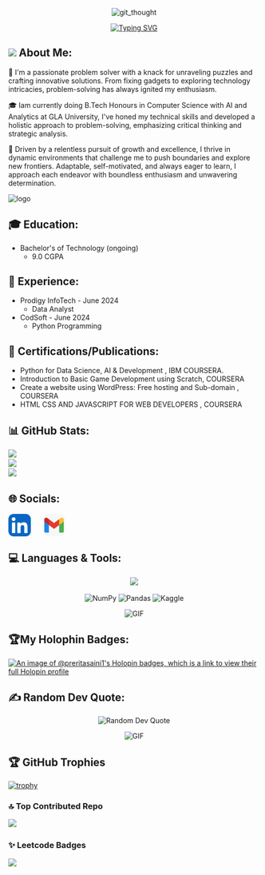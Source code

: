 <p align="center">
  <img src="https://github.com/preritasaini1/preritasaini1/assets/149650718/97729ab6-a158-4a21-83e0-0bdebee3319b" alt="git_thought">
</p>

<p align="center">
  <a href="https://git.io/typing-svg">
    <img src="https://readme-typing-svg.herokuapp.com?font=Special+Elite&size=35&duration=2000&pause=500&color=FFFFFF&background=000000&center=true&vCenter=true&multiline=true&random=false&width=1000&height=110&lines=Hey!+My+name+is+Prerita!;Welcome+to+my+GitHub+Profile!" alt="Typing SVG">
  </a>
</p>

## <img src="https://emojis.slackmojis.com/emojis/images/1531849430/4246/blob-sunglasses.gif?1531849430" width="30"/> About Me: 
👋 I'm a passionate problem solver with a knack for unraveling puzzles and crafting innovative solutions. From fixing gadgets to exploring technology intricacies, problem-solving has always ignited my enthusiasm.

🎓 Iam currently doing B.Tech Honours in Computer Science with AI and Analytics at GLA University, I've honed my technical skills and developed a holistic approach to problem-solving, emphasizing critical thinking and strategic analysis.

🚀 Driven by a relentless pursuit of growth and excellence, I thrive in dynamic environments that challenge me to push boundaries and explore new frontiers. Adaptable, self-motivated, and always eager to learn, I approach each endeavor with boundless enthusiasm and unwavering determination.

![logo](https://user-images.githubusercontent.com/10498744/210012254-234538ff-d198-48aa-8964-37e6fd45d227.gif)

## 🎓 Education:
- Bachelor's of Technology (ongoing)
  + 9.0 CGPA

## 💼 Experience:
- Prodigy InfoTech - June 2024 
  + Data Analyst
- CodSoft - June 2024 
  + Python Programming

## 💫 Certifications/Publications:
- Python for Data Science, AI & Development , IBM COURSERA.
- Introduction to Basic Game Development using Scratch, COURSERA
- Create a website using WordPress: Free hosting and Sub-domain , COURSERA
- HTML CSS AND JAVASCRIPT FOR WEB DEVELOPERS , COURSERA
  

## 📊 GitHub Stats:
![](https://github-readme-stats.vercel.app/api?username=preritasaini1&theme=dark&hide_border=false&include_all_commits=false&count_private=false)<br/>
![](https://nirzak-streak-stats.vercel.app/?user=preritasaini1&theme=dark&hide_border=false)<br/>
![](https://github-readme-stats.vercel.app/api/top-langs/?username=preritasaini1&theme=dark&hide_border=false&include_all_commits=false&count_private=false&layout=compact)


## 🌐 Socials:
  <a href="https://www.linkedin.com/in/prerita-saini-b67393284/" target="blank"><span style="margin-right: 20px;"><img align="center" src="https://raw.githubusercontent.com/tandpfun/skill-icons/47e2fb9bc1353315f589ad5ce992b4f7debf2e48/icons/LinkedIn.svg" alt="Daksh Tyagi" height="45" width="45" /></span></a>
  <a href="preritasaini1@gmail.com" target="blank"><img align="center" src="https://github.com/tandpfun/skill-icons/blob/main/icons/Gmail-Light.svg" alt="preritasaini01" height="45" width="45" /></a>
</p>

## 💻 Languages & Tools:
<p align="center">
  <a href="https://skillicons.dev">
    <img src="https://skillicons.dev/icons?i=html,css,js,py,java,php,mysql,react,nextjs,flutter,tailwind,linux,git,tensorflow,pytorch,sklearn,flask,ai,wordpress,electron,docker,postman,sqlite,fastapi&perline=6" />
  </a>
</p>
<p align="center">
  <img src="https://cdn.jsdelivr.net/gh/devicons/devicon/icons/numpy/numpy-original.svg" height="50" title="NumPy" />
  <img src="https://cdn.jsdelivr.net/gh/devicons/devicon/icons/pandas/pandas-original.svg" height="50" title="Pandas" />
  <img src="https://cdn.jsdelivr.net/gh/devicons/devicon@latest/icons/kaggle/kaggle-original-wordmark.svg" height="50" title="Kaggle" />
</p>
<p align="center">
  <img src="https://media.giphy.com/media/du3J3cXyzhj75IOgvA/giphy.gif" width="15%" alt="GIF">
</p>


## 🏆My Holophin Badges:
[![An image of @preritasaini1's Holopin badges, which is a link to view their full Holopin profile](https://holopin.me/preritasaini1)](https://holopin.io/@preritasaini1)

## ✍️ Random Dev Quote:
<p align="center">
  <img src="https://quotes-github-readme.vercel.app/api?type=horizontal&theme=radical" alt="Random Dev Quote">
</p>
<p align="center">
  <img src="https://media.giphy.com/media/XRnbDusSE2cBG/giphy.gif" width="18%" alt="GIF">
</p>


## 🏆 GitHub Trophies
[![trophy](https://github-profile-trophy.vercel.app/?username=preritasaini1&theme=onedark)](https://github.com/ryo-ma/github-profile-trophy)


### 🔝 Top Contributed Repo
![](https://github-contributor-stats.vercel.app/api?username=preritasaini1&limit=5&theme=dark&combine_all_yearly_contributions=true)

### ✨ Leetcode Badges
![](https://leetcode-badge-showcase.vercel.app/api?username=Prerita_1&theme=nightowl&animated=true)

